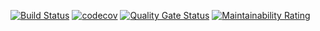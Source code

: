 [![Build Status](https://travis-ci.com/xBudget/cei-crawler.svg?token=1iSZTdpmsYpLXbyppWrQ&branch=master)](https://travis-ci.com/xBudget/cei-crawler)
[![codecov](https://codecov.io/gh/xBudget/cei-crawler/branch/master/graph/badge.svg)](https://codecov.io/gh/xBudget/cei-crawler)
[![Quality Gate Status](https://sonarcloud.io/api/project_badges/measure?project=xBudget_cei-crawler&metric=alert_status)](https://sonarcloud.io/dashboard?id=xBudget_cei-crawler)
[![Maintainability Rating](https://sonarcloud.io/api/project_badges/measure?project=xBudget_cei-crawler&metric=sqale_rating)](https://sonarcloud.io/dashboard?id=xBudget_cei-crawler)
